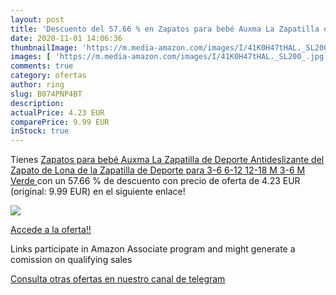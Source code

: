 ```yaml
---
layout: post
title: 'Descuento del 57.66 % en Zapatos para bebé Auxma La Zapatilla de '
date: 2020-11-01 14:06:36
thumbnailImage: 'https://m.media-amazon.com/images/I/41K0H47tHAL._SL200_.jpg'
images: [ 'https://m.media-amazon.com/images/I/41K0H47tHAL._SL200_.jpg' ]
comments: true
category: ofertas
author: ring
slug: B074PNP4BT
description:
actualPrice: 4.23 EUR
comparePrice: 9.99 EUR
inStock: true
---
```


Tienes [Zapatos para bebé Auxma La Zapatilla de Deporte Antideslizante del Zapato de Lona de la Zapatilla de Deporte para 3-6 6-12 12-18 M  3-6 M  Verde ](https://www.amazon.es/dp/B074PNP4BT/?tag=tolees-21) con un 57.66 % de descuento con precio de oferta de 4.23 EUR (original: 9.99 EUR) en el siguiente enlace!

[![](https://m.media-amazon.com/images/I/41K0H47tHAL._SL200_.jpg)](https://www.amazon.es/dp/B074PNP4BT/?tag=tolees-21)

[Accede a la oferta!!](https://www.amazon.es/dp/B074PNP4BT/?tag=tolees-21)

Links participate in Amazon Associate program and might generate a comission on qualifying sales

[Consulta otras ofertas en nuestro canal de telegram](https://t.me/s/ofertas25)

